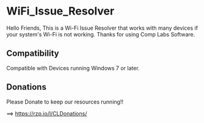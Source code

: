 # WiFi_Issue_Resolver

Hello Friends,
This is a Wi-Fi Issue Resolver that works with many devices if your system's Wi-Fi is not working. Thanks for using Comp Labs Software.

## Compatibility

Compatible with Devices running Windows 7 or later.

## Donations

Please Donate to keep our resources running!!

==> https://rzp.io/l/CLDonations/
